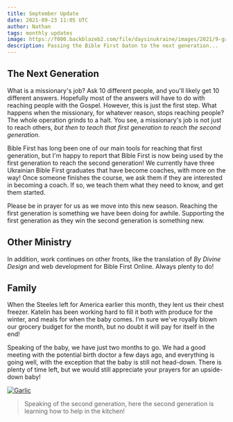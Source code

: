 ```yaml
---
title: September Update
date: 2021-09-23 11:05 UTC
author: Nathan
tags: monthly updates
image: https://f000.backblazeb2.com/file/daysinukraine/images/2021/9-garlic.jpg
description: Passing the Bible First baton to the next generation...
---
```


## The Next Generation

What is a missionary's job? Ask 10 different people, and you'll likely get 10 different answers. Hopefully most of the answers will have to do with reaching people with the Gospel. However, this is just the first step. What happens when the missionary, for whatever reason, stops reaching people? The whole operation grinds to a halt. You see, a missionary's job is not just to reach others, *but then to teach that first generation to reach the second generation.*

Bible First has long been one of our main tools for reaching that first generation, but I'm happy to report that Bible First is now being used by the first generation to reach the second generation! We currently have three Ukrainian Bible First graduates that have become coaches, with more on the way! Once someone finishes the course, we ask them if they are interested in becoming a coach. If so, we teach them what they need to know, and get them started.

Please be in prayer for us as we move into this new season. Reaching the first generation is something we have been doing for awhile. Supporting the first generation as they win the second generation is something new.

## Other Ministry

In addition, work continues on other fronts, like the translation of *By Divine Design* and web development for Bible First Online. Always plenty to do!

## Family

When the Steeles left for America earlier this month, they lent us their chest freezer. Katelin has been working hard to fill it both with produce for the winter, and meals for when the baby comes. I'm sure we've royally blown our grocery budget for the month, but no doubt it will pay for itself in the end!

Speaking of the baby, we have just two months to go. We had a good meeting with the potential birth doctor a few days ago, and everything is going well, with the exception that the baby is still not head-down. There is plenty of time left, but we would still appreciate your prayers for an upside-down baby!

[![Garlic](images/2021/9-garlic-400w.jpg)](https://f000.backblazeb2.com/file/daysinukraine/images/2021/9-garlic.jpg)

> Speaking of the second generation, here the second generation is learning how to help in the kitchen!
